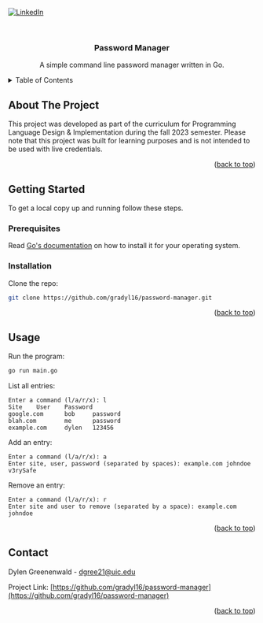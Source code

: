 <a name="readme-top"></a>

<!-- PROJECT SHIELDS -->
<!--
*** https://www.markdownguide.org/basic-syntax/#reference-style-links
-->
[![LinkedIn][linkedin-shield]][linkedin-url]

<!-- PROJECT DESCRIPTION -->
<br />
<div align="center">
<h3 align="center">Password Manager</h3>

  <p align="center">
    A simple command line password manager written in Go.
  </p>
</div>



<!-- TABLE OF CONTENTS -->
<details>
  <summary>Table of Contents</summary>
  <ol>
    <li>
      <a href="#about-the-project">About The Project</a>
    </li>
    <li>
      <a href="#getting-started">Getting Started</a>
      <ul>
        <li><a href="#prerequisites">Prerequisites</a></li>
        <li><a href="#installation">Installation</a></li>
      </ul>
    </li>
    <li><a href="#usage">Usage</a></li>
    <li><a href="#contact">Contact</a></li>
  </ol>
</details>



<!-- ABOUT THE PROJECT -->
## About The Project

This project was developed as part of the curriculum for Programming Language Design & Implementation during the fall 2023 semester. Please note that this project was built for learning purposes and is not intended to be used with live credentials.

<p align="right">(<a href="#readme-top">back to top</a>)</p>


<!-- GETTING STARTED -->
## Getting Started

To get a local copy up and running follow these steps.

### Prerequisites

Read [Go's documentation](https://go.dev/doc/install) on how to install it for your operating system.

### Installation

Clone the repo:

```sh
git clone https://github.com/gradyl16/password-manager.git
```

<p align="right">(<a href="#readme-top">back to top</a>)</p>



<!-- USAGE EXAMPLES -->
## Usage

Run the program:

```sh
go run main.go
```

List all entries:

```
Enter a command (l/a/r/x): l
Site    User    Password
google.com      bob     password
blah.com        me      password
example.com     dylen   123456
```

Add an entry:

```
Enter a command (l/a/r/x): a
Enter site, user, password (separated by spaces): example.com johndoe v3rySafe
```

Remove an entry:

```
Enter a command (l/a/r/x): r        
Enter site and user to remove (separated by a space): example.com johndoe
```

<p align="right">(<a href="#readme-top">back to top</a>)</p>


<!-- CONTACT -->
## Contact

Dylen Greenenwald - dgree21@uic.edu

Project Link: [https://github.com/gradyl16/password-manager](https://github.com/gradyl16/password-manager)

<p align="right">(<a href="#readme-top">back to top</a>)</p>



<!-- MARKDOWN LINKS & IMAGES -->
<!-- https://www.markdownguide.org/basic-syntax/#reference-style-links -->
[contributors-shield]: https://img.shields.io/github/contributors/gradyl16/password-manager.svg?style=for-the-badge
[contributors-url]: https://github.com/gradyl16/password-manager/graphs/contributors
[forks-shield]: https://img.shields.io/github/forks/gradyl16/password-manager.svg?style=for-the-badge
[forks-url]: https://github.com/gradyl16/password-manager/network/members
[stars-shield]: https://img.shields.io/github/stars/gradyl16/password-manager.svg?style=for-the-badge
[stars-url]: https://github.com/gradyl16/password-manager/stargazers
[issues-shield]: https://img.shields.io/github/issues/gradyl16/password-manager.svg?style=for-the-badge
[issues-url]: https://github.com/gradyl16/password-manager/issues
[linkedin-shield]: https://img.shields.io/badge/-LinkedIn-black.svg?style=for-the-badge&logo=linkedin&colorB=555
[linkedin-url]: https://linkedin.com/in/gradyl16
